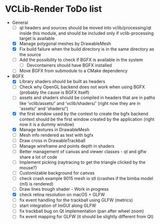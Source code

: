 # VCLib-Render ToDo list

- General
  - [ ] qt headers and sources should be moved into vclib/processing/qt inside this module,
    and should be included only if vclib-processing target is available
  - [x] Manage polygonal meshes by DrawableMesh
  - [x] Fix build failure when the build directory is in the same directory as the source
  - [ ] Add the possibility to check if BGFX is available in the system
    - [ ] Devcontainers should have BGFX installed
  - [ ] Move BGFX from submodule to a CMake dependency
- BGFX
  - [x] Library shaders should be built as headers
  - [ ] Check why OpenGL backend does not work when using BGFX (probably the cause is BGFX itself)
  - [ ] assets and shaders should be compiled in headers that are in paths like
    'vclib/assets/' and 'vclib/shaders/' (right now they are in 'assets/' and 'shaders/')
  - [x] the first window used by the context to create the bgfx backend context should be
    the first window created by the application (right now it is a dummy window)
  - [x] Manage textures in DrawableMesh
  - [ ] Mesh info rendered as text with bgfx
  - [ ] Draw cross in DrawableTrackball
  - [ ] Manage wireframe and points depth in shaders
  - [ ] Better management of canvas and viewer classes - qt and glfw share a lot of code
  - [ ] Implement picking (raytracing to get the triangle clicked by the mouse?)
  - [ ] Customizable background for canvas
  - [ ] check crash example 9015 mesh io stl (crashes if the bimba model (m1) is rendered)
  - [ ] Draw lines trough shader - Work in progress
  - [x] check retina resolution on macOS + GLFW
  - [ ] fix event handling for the trackball using GLFW (metrics)
  - [ ] start integration of ImGUI along GLFW
  - [ ] fix trackball bug on Qt implementation (pan after wheel zoom)
  - [ ] fix event mapping for GLFW (it should be slightly different from Qt)